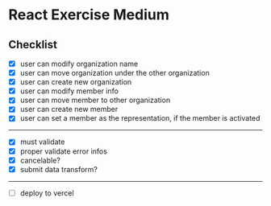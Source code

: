 # React Exercise Medium

## Checklist

- [x] user can modify organization name
- [x] user can move organization under the other organization
- [x] user can create new organization
- [x] user can modify member info
- [x] user can move member to other organization
- [x] user can create new member
- [x] user can set a member as the representation, if the member is activated

---

- [x] must validate
- [x] proper validate error infos
- [x] cancelable?
- [x] submit data transform?

---

- [ ] deploy to vercel

